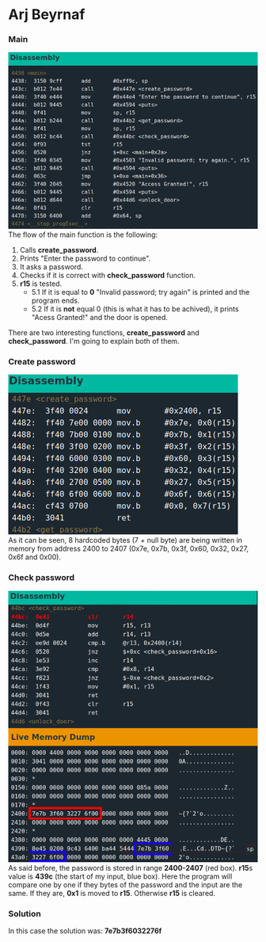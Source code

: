 # Arj Beyrnaf

### Main
![Main function image][00]   
The flow of the main function is the following:

1. Calls **create_password**.
2. Prints "Enter the password to continue".
3. It asks a password.
4. Checks if it is correct with **check_password** function.
5. **r15** is tested.
    * 5.1 If it is equal to **0** "Invalid password; try again" is printed and the program ends.
    * 5.2 If it is **not** equal 0 (this is what it has to be achived), it prints "Acess Granted!" and the door is opened.

There are two interesting functions, **create_password** and **check_password**. I'm going to explain both of them.

### Create password
![Create password function image][01]   
As it can be seen, 8 hardcoded bytes (7 + null byte) are being written in memory from address 2400 to 2407 (0x7e, 0x7b, 0x3f, 0x60, 0x32, 0x27, 0x6f and 0x00).

### Check password
![main function][02]   
As said before, the password is stored in range **2400-2407** (red box). **r15**s value is **439c** (the start of my input, blue box). Here the program will compare one by one if they bytes of the password and the input are the same. If they are, **0x1** is moved to **r15**. Otherwise **r15** is cleared.

### Solution
In this case the solution was: **7e7b3f6032276f**

[00]: img/Arj_Beyrnaf_00.png
[01]: img/Arj_Beyrnaf_01.png
[02]: img/Arj_Beyrnaf_02.png